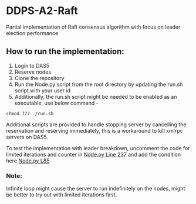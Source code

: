 # DDPS-A2-Raft
Partial implementation of Raft consensus algorithm with focus on leader election performance

## How to run the implementation:
1. Login to DAS5
2. Reserve nodes
3. Clone the repository
4. Run the Node.py script from the root directory by updating the run.sh script with your user id
5. Additionally, the run.sh script might be needed to be enabled as an executable, use below command - 
```
chmod 777 ./run.sh
```
Additional scripts are provided to handle stopping server by cancelling the reservation and reserving immediately, this is a workaround to kill xmlrpc servers on DAS5.

To test the implementation with leader breakdown, uncomment the code for limited iterations and counter in [Node.py Line 237](https://github.com/raashidkhan1/DDPS-A2-Raft/blob/0c7d8567e7206c1bf8eca2158007d213a5a9ec41/Node.py#L237) and add the condition here [Node.py L85](https://github.com/raashidkhan1/DDPS-A2-Raft/blob/0c7d8567e7206c1bf8eca2158007d213a5a9ec41/Node.py#L85)

### Note: 
Infinite loop might cause the server to run indefinitely on the nodes, might be better to try out with limited iterations first.
